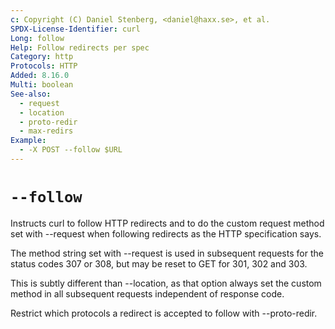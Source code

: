 ```yaml
---
c: Copyright (C) Daniel Stenberg, <daniel@haxx.se>, et al.
SPDX-License-Identifier: curl
Long: follow
Help: Follow redirects per spec
Category: http
Protocols: HTTP
Added: 8.16.0
Multi: boolean
See-also:
  - request
  - location
  - proto-redir
  - max-redirs
Example:
  - -X POST --follow $URL
---
```


# `--follow`

Instructs curl to follow HTTP redirects and to do the custom request method
set with --request when following redirects as the HTTP specification says.

The method string set with --request is used in subsequent requests for the
status codes 307 or 308, but may be reset to GET for 301, 302 and 303.

This is subtly different than --location, as that option always set the custom
method in all subsequent requests independent of response code.

Restrict which protocols a redirect is accepted to follow with --proto-redir.
